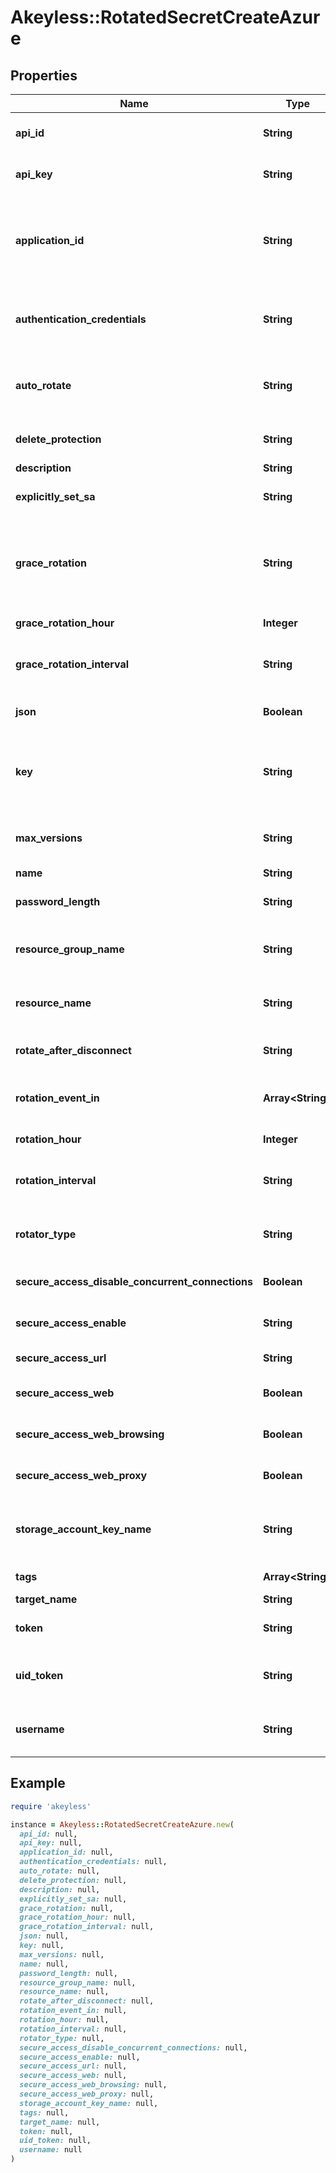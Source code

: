 # Akeyless::RotatedSecretCreateAzure

## Properties

| Name | Type | Description | Notes |
| ---- | ---- | ----------- | ----- |
| **api_id** | **String** | API ID to rotate (relevant only for rotator-type&#x3D;api-key) | [optional] |
| **api_key** | **String** | API key to rotate (relevant only for rotator-type&#x3D;api-key) | [optional] |
| **application_id** | **String** | Id of the azure app that hold the serect to be rotated (relevant only for rotator-type&#x3D;api-key &amp; authentication-credentials&#x3D;use-target-creds) | [optional] |
| **authentication_credentials** | **String** | The credentials to connect with use-user-creds/use-target-creds | [optional][default to &#39;use-user-creds&#39;] |
| **auto_rotate** | **String** | Whether to automatically rotate every --rotation-interval days, or disable existing automatic rotation [true/false] | [optional] |
| **delete_protection** | **String** | Protection from accidental deletion of this object [true/false] | [optional] |
| **description** | **String** | Description of the object | [optional] |
| **explicitly_set_sa** | **String** | If set, explicitly provide the storage account details [true/false] | [optional][default to &#39;false&#39;] |
| **grace_rotation** | **String** | Create a new access key without deleting the old key from AWS/Azure/GCP for backup (relevant only for AWS/Azure/GCP) [true/false] | [optional] |
| **grace_rotation_hour** | **Integer** | The Hour of the grace rotation in UTC | [optional] |
| **grace_rotation_interval** | **String** | The number of days to wait before deleting the old key (must be bigger than rotation-interval) | [optional] |
| **json** | **Boolean** | Set output format to JSON | [optional][default to false] |
| **key** | **String** | The name of a key that used to encrypt the secret value (if empty, the account default protectionKey key will be used) | [optional] |
| **max_versions** | **String** | Set the maximum number of versions, limited by the account settings defaults. | [optional] |
| **name** | **String** | Rotated secret name |  |
| **password_length** | **String** | The length of the password to be generated | [optional] |
| **resource_group_name** | **String** | The resource group name (only relevant when explicitly-set-sa&#x3D;true) | [optional] |
| **resource_name** | **String** | The name of the storage account (only relevant when explicitly-set-sa&#x3D;true) | [optional] |
| **rotate_after_disconnect** | **String** | Rotate the value of the secret after SRA session ends [true/false] | [optional][default to &#39;false&#39;] |
| **rotation_event_in** | **Array&lt;String&gt;** | How many days before the rotation of the item would you like to be notified | [optional] |
| **rotation_hour** | **Integer** | The Hour of the rotation in UTC | [optional] |
| **rotation_interval** | **String** | The number of days to wait between every automatic key rotation (1-365) | [optional] |
| **rotator_type** | **String** | The rotator type. options: [target/password/api-key/azure-storage-account] |  |
| **secure_access_disable_concurrent_connections** | **Boolean** | Enable this flag to prevent simultaneous use of the same secret | [optional] |
| **secure_access_enable** | **String** | Enable/Disable secure remote access [true/false] | [optional] |
| **secure_access_url** | **String** | Destination URL to inject secrets | [optional] |
| **secure_access_web** | **Boolean** | Enable Web Secure Remote Access | [optional][default to false] |
| **secure_access_web_browsing** | **Boolean** | Secure browser via Akeyless&#39;s Secure Remote Access (SRA) | [optional][default to false] |
| **secure_access_web_proxy** | **Boolean** | Web-Proxy via Akeyless&#39;s Secure Remote Access (SRA) | [optional][default to false] |
| **storage_account_key_name** | **String** | The name of the storage account key to rotate [key1/key2/kerb1/kerb2] (relevat to azure-storage-account) | [optional] |
| **tags** | **Array&lt;String&gt;** | Add tags attached to this object | [optional] |
| **target_name** | **String** | Target name |  |
| **token** | **String** | Authentication token (see &#x60;/auth&#x60; and &#x60;/configure&#x60;) | [optional] |
| **uid_token** | **String** | The universal identity token, Required only for universal_identity authentication | [optional] |
| **username** | **String** | The user principal name to rotate his password (relevant only for rotator-type&#x3D;password) | [optional] |

## Example

```ruby
require 'akeyless'

instance = Akeyless::RotatedSecretCreateAzure.new(
  api_id: null,
  api_key: null,
  application_id: null,
  authentication_credentials: null,
  auto_rotate: null,
  delete_protection: null,
  description: null,
  explicitly_set_sa: null,
  grace_rotation: null,
  grace_rotation_hour: null,
  grace_rotation_interval: null,
  json: null,
  key: null,
  max_versions: null,
  name: null,
  password_length: null,
  resource_group_name: null,
  resource_name: null,
  rotate_after_disconnect: null,
  rotation_event_in: null,
  rotation_hour: null,
  rotation_interval: null,
  rotator_type: null,
  secure_access_disable_concurrent_connections: null,
  secure_access_enable: null,
  secure_access_url: null,
  secure_access_web: null,
  secure_access_web_browsing: null,
  secure_access_web_proxy: null,
  storage_account_key_name: null,
  tags: null,
  target_name: null,
  token: null,
  uid_token: null,
  username: null
)
```

